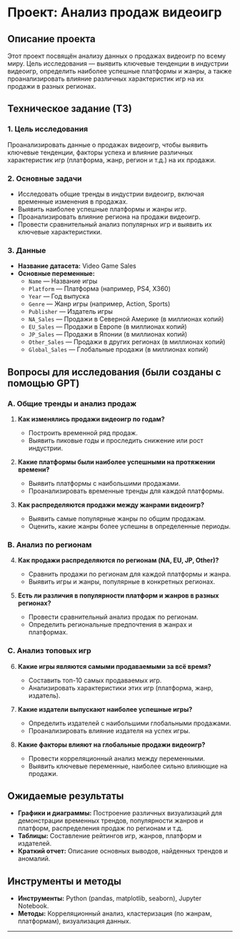 # Проект: Анализ продаж видеоигр

## Описание проекта

Этот проект посвящён анализу данных о продажах видеоигр по всему миру. Цель исследования — выявить ключевые тенденции в индустрии видеоигр, определить наиболее успешные платформы и жанры, а также проанализировать влияние различных характеристик игр на их продажи в разных регионах.

## Техническое задание (ТЗ)

### 1. **Цель исследования**
   Проанализировать данные о продажах видеоигр, чтобы выявить ключевые тенденции, факторы успеха и влияние различных характеристик игр (платформа, жанр, регион и т.д.) на их продажи.

### 2. **Основные задачи**
   - Исследовать общие тренды в индустрии видеоигр, включая временные изменения в продажах.
   - Выявить наиболее успешные платформы и жанры игр.
   - Проанализировать влияние региона на продажи видеоигр.
   - Провести сравнительный анализ популярных игр и выявить их ключевые характеристики.

### 3. **Данные**
   - **Название датасета:** Video Game Sales
   - **Основные переменные:**
     - `Name` — Название игры
     - `Platform` — Платформа (например, PS4, X360)
     - `Year` — Год выпуска
     - `Genre` — Жанр игры (например, Action, Sports)
     - `Publisher` — Издатель игры
     - `NA_Sales` — Продажи в Северной Америке (в миллионах копий)
     - `EU_Sales` — Продажи в Европе (в миллионах копий)
     - `JP_Sales` — Продажи в Японии (в миллионах копий)
     - `Other_Sales` — Продажи в других регионах (в миллионах копий)
     - `Global_Sales` — Глобальные продажи (в миллионах копий)

## Вопросы для исследования (были созданы с помощью GPT)

### A. Общие тренды и анализ продаж

1. **Как изменялись продажи видеоигр по годам?**
   - Построить временной ряд продаж.
   - Выявить пиковые годы и проследить снижение или рост индустрии.

2. **Какие платформы были наиболее успешными на протяжении времени?**
   - Выявить платформы с наибольшими продажами.
   - Проанализировать временные тренды для каждой платформы.

3. **Как распределяются продажи между жанрами видеоигр?**
   - Выявить самые популярные жанры по общим продажам.
   - Оценить, какие жанры более успешны в определенные периоды.

### B. Анализ по регионам

4. **Как продажи распределяются по регионам (NA, EU, JP, Other)?**
   - Сравнить продажи по регионам для каждой платформы и жанра.
   - Выявить игры и жанры, популярные в конкретных регионах.

5. **Есть ли различия в популярности платформ и жанров в разных регионах?**
   - Провести сравнительный анализ продаж по регионам.
   - Определить региональные предпочтения в жанрах и платформах.

### C. Анализ топовых игр

6. **Какие игры являются самыми продаваемыми за всё время?**
   - Составить топ-10 самых продаваемых игр.
   - Анализировать характеристики этих игр (платформа, жанр, издатель).

7. **Какие издатели выпускают наиболее успешные игры?**
   - Определить издателей с наибольшими глобальными продажами.
   - Проанализировать влияние издателя на успех игры.

9. **Какие факторы влияют на глобальные продажи видеоигр?**
    - Провести корреляционный анализ между переменными.
    - Выявить ключевые переменные, наиболее сильно влияющие на продажи.

## Ожидаемые результаты

- **Графики и диаграммы:** Построение различных визуализаций для демонстрации временных трендов, популярности жанров и платформ, распределения продаж по регионам и т.д.
- **Таблицы:** Составление рейтингов игр, жанров, платформ и издателей.
- **Краткий отчет:** Описание основных выводов, найденных трендов и аномалий.

## Инструменты и методы

- **Инструменты:** Python (pandas, matplotlib, seaborn), Jupyter Notebook.
- **Методы:** Корреляционный анализ, кластеризация (по жанрам, платформам), визуализация данных.

---
